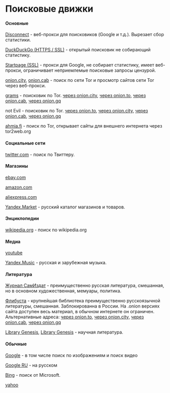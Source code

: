 # Поисковые движки

#### Основные

[Disconnect](https://search.disconnect.me/) - веб-прокси для поисковиков (Google и т.д.). Вырезает сбор статистики.

[DuckDuckGo (HTTPS / SSL)](https://addons.mozilla.org/en-US/firefox/addon/duckduckgo-ssl) - открытый поисковик не собирающий статистику.

[Startpage (SSL)](https://addons.mozilla.org/en-US/firefox/addon/startpage-ssl) - прокси для Google, не собирает статистику, имеет веб-прокси, ограничивает неприемлемые поисковые запросы цензурой.

[onion.city](http://onion.city), [onion.cab](https://onion.cab/) - поиск по сети Tor и просмотр сайтов сети Tor через веб-прокси. 

[grams](https://en.wikipedia.org/wiki/Grams_%28search%29)  - поисковик по Tor.
[через onion.city](http://grams7enufi7jmdl.onion.city/),
[через onion.to](https://grams7enufi7jmdl.onion.to/),
[через onion.cab](https://grams7enufi7jmdl.onion.cab/),
[через onion.gq](http://grams7enufi7jmdl.onion.gq/)

not Evil - поисковик по Tor.
[через onion.to](https://hss3uro2hsxfogfq.onion.to/),
[через onion.city](http://hss3uro2hsxfogfq.onion.city/),
[через onion.cab](https://hss3uro2hsxfogfq.onion.cab/),
[через onion.gq](http://hss3uro2hsxfogfq.onion.gq/)

[ahmia.fi](https://ahmia.fi) - поиск по Tor, открывает сайты для внешнего интернета через tor2web.org

#### Социальные сети

[twitter.com](https://twitter.com/search-advanced) - поиск по Твиттеру.

#### Магазины

[ebay.com](http://www.ebay.com/)

[amazon.com](http://www.amazon.com/)

[aliexpress.com](http://aliexpress.com/)

[Yandex.Market](https://market.yandex.ru) - русский каталог магазинов и товаров.

#### Энциклопедии

[wikipedia.org](https://en.wikipedia.org/wiki/Main_Page) - поиск по wikipedia.org

#### Медиа

[youtube](https://www.youtube.com/)

[Yandex.Music](https://music.yandex.ru/) - русская и зарубежная музыка.

#### Литература

[Журнал СамИздат](http://samlib.ru/) - преимущественно русская литература, смешанная, но в основном художественная, мемуары, политика.

[Флибуста](http://www.flibusta.net/) - крупнейшая библиотека преимущественно русскоязычной литературы, смешанная. Заблокированна в России. На .onion версиях сайта доступен весь материал, в обычном интернете он ограничен. Альтернативные адреса:
[через onion.to](http://flibustahezeous3.onion.to),
[через onion.city](http://flibustahezeous3.onion.city),
[через onion.cab](http://flibustahezeous3.onion.cab),
[через onion.gq](http://flibustahezeous3.onion.gq)

[Library Genesis](http://libgen.education), [Library Genesis](http://gen.lib.rus.ec/) - научная литература.

#### Обычные

[Google](https://www.google.com) - в том числе поиск по изображениям и поиск видео

[Google RU](https://www.google.ru) - на русском

[Bing](https://www.bing.com/) - поиск от Microsoft.

[yahoo](https://search.yahoo.com/)